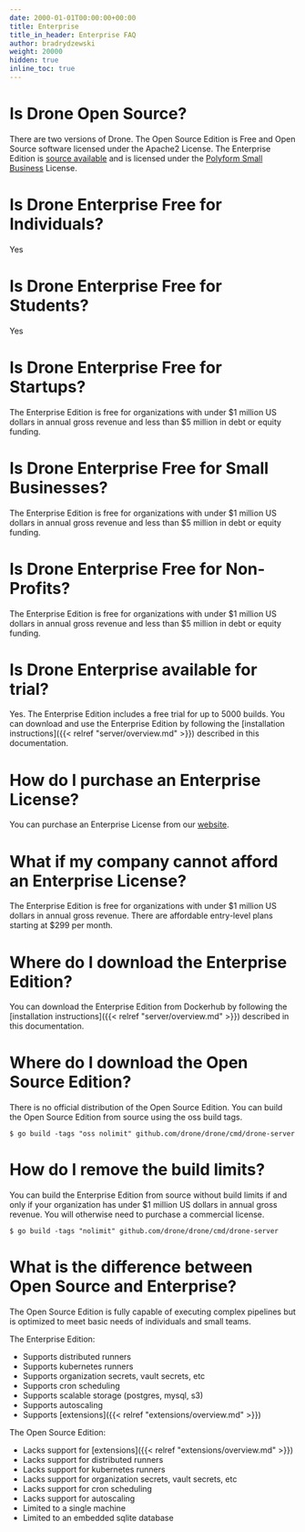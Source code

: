 ```yaml
---
date: 2000-01-01T00:00:00+00:00
title: Enterprise
title_in_header: Enterprise FAQ
author: bradrydzewski
weight: 20000
hidden: true
inline_toc: true
---
```


# Is Drone Open Source?
There are two versions of Drone. The Open Source Edition is Free and Open Source software licensed under the Apache2 License. The Enterprise Edition is [source available](https://en.wikipedia.org/wiki/Source-available_software) and is licensed under the [Polyform Small Business](https://polyformproject.org/licenses/small-business/1.0.0/) License.

# Is Drone Enterprise Free for Individuals?
Yes

# Is Drone Enterprise Free for Students?
Yes

# Is Drone Enterprise Free for Startups?
The Enterprise Edition is free for organizations with under $1 million US dollars in annual gross revenue and less than $5 million in debt or equity funding.

# Is Drone Enterprise Free for Small Businesses?
The Enterprise Edition is free for organizations with under $1 million US dollars in annual gross revenue and less than $5 million in debt or equity funding.

# Is Drone Enterprise Free for Non-Profits?
The Enterprise Edition is free for organizations with under $1 million US dollars in annual gross revenue and less than $5 million in debt or equity funding.

# Is Drone Enterprise available for trial?
Yes. The Enterprise Edition includes a free trial for up to 5000 builds. You can download and use the Enterprise Edition by following the [installation instructions]({{< relref "server/overview.md" >}}) described in this documentation.

# How do I purchase an Enterprise License?
You can purchase an Enterprise License from our [website](https://drone.io/enterprise).

<!-- # How do I use Drone Enterprise for free?
The Enterprise Edition is free for organizations with under $1 million US dollars in annual gross revenue. If you qualify for free use you can [install](#how-do-i-remove-the-build-limits) a free version of the Enterprise Edition from source. -->

# What if my company cannot afford an Enterprise License?
The Enterprise Edition is free for organizations with under $1 million US dollars in annual gross revenue. There are affordable entry-level plans starting at $299 per month.

# Where do I download the Enterprise Edition?
You can download the Enterprise Edition from Dockerhub by following the [installation instructions]({{< relref "server/overview.md" >}}) described in this documentation.

# Where do I download the Open Source Edition?
There is no official distribution of the Open Source Edition. You can build the Open Source Edition from source using the oss build tags. 

```
$ go build -tags "oss nolimit" github.com/drone/drone/cmd/drone-server
```

# How do I remove the build limits?
You can build the Enterprise Edition from source without build limits if and only if your organization has under $1 million US dollars in annual gross revenue. You will otherwise need to purchase a commercial license.

```
$ go build -tags "nolimit" github.com/drone/drone/cmd/drone-server
```

<!-- <div class="alert alert-warn">This software is protected by US and International copyright law. Unqualified removal of these limits violates the obligations and conditions to your License and is subject to maximum fines of 150,000 USD per infringement.</div> -->

# What is the difference between Open Source and Enterprise?

The Open Source Edition is fully capable of executing complex pipelines but is optimized to meet basic needs of individuals and small teams.

The Enterprise Edition:

* Supports distributed runners
* Supports kubernetes runners
* Supports organization secrets, vault secrets, etc
* Supports cron scheduling
* Supports scalable storage (postgres, mysql, s3)
* Supports autoscaling
* Supports [extensions]({{< relref "extensions/overview.md" >}})

The Open Source Edition:

* Lacks support for [extensions]({{< relref "extensions/overview.md" >}})
* Lacks support for distributed runners
* Lacks support for kubernetes runners
* Lacks support for organization secrets, vault secrets, etc
* Lacks support for cron scheduling
* Lacks support for autoscaling
* Limited to a single machine
* Limited to an embedded sqlite database
